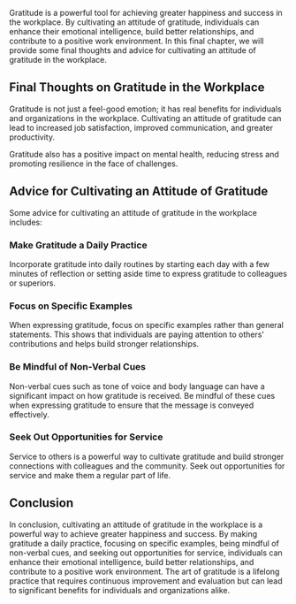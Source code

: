 
Gratitude is a powerful tool for achieving greater happiness and success in the workplace. By cultivating an attitude of gratitude, individuals can enhance their emotional intelligence, build better relationships, and contribute to a positive work environment. In this final chapter, we will provide some final thoughts and advice for cultivating an attitude of gratitude in the workplace.

Final Thoughts on Gratitude in the Workplace
--------------------------------------------

Gratitude is not just a feel-good emotion; it has real benefits for individuals and organizations in the workplace. Cultivating an attitude of gratitude can lead to increased job satisfaction, improved communication, and greater productivity.

Gratitude also has a positive impact on mental health, reducing stress and promoting resilience in the face of challenges.

Advice for Cultivating an Attitude of Gratitude
-----------------------------------------------

Some advice for cultivating an attitude of gratitude in the workplace includes:

### Make Gratitude a Daily Practice

Incorporate gratitude into daily routines by starting each day with a few minutes of reflection or setting aside time to express gratitude to colleagues or superiors.

### Focus on Specific Examples

When expressing gratitude, focus on specific examples rather than general statements. This shows that individuals are paying attention to others' contributions and helps build stronger relationships.

### Be Mindful of Non-Verbal Cues

Non-verbal cues such as tone of voice and body language can have a significant impact on how gratitude is received. Be mindful of these cues when expressing gratitude to ensure that the message is conveyed effectively.

### Seek Out Opportunities for Service

Service to others is a powerful way to cultivate gratitude and build stronger connections with colleagues and the community. Seek out opportunities for service and make them a regular part of life.

Conclusion
----------

In conclusion, cultivating an attitude of gratitude in the workplace is a powerful way to achieve greater happiness and success. By making gratitude a daily practice, focusing on specific examples, being mindful of non-verbal cues, and seeking out opportunities for service, individuals can enhance their emotional intelligence, build better relationships, and contribute to a positive work environment. The art of gratitude is a lifelong practice that requires continuous improvement and evaluation but can lead to significant benefits for individuals and organizations alike.
